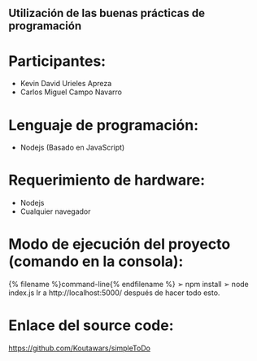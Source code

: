 ## Utilización de las buenas prácticas de programación
# Participantes:
- Kevin David Urieles Apreza
- Carlos Miguel Campo Navarro
# Lenguaje de programación: 
- Nodejs (Basado en JavaScript)
# Requerimiento de hardware:
- Nodejs
- Cualquier navegador
# Modo de ejecución del proyecto (comando en la consola): 
{% filename %}command-line{% endfilename %}
➢ npm install 
➢ node index.js
Ir a http://localhost:5000/ después de hacer todo esto.
# Enlace del source code: 
https://github.com/Koutawars/simpleToDo
